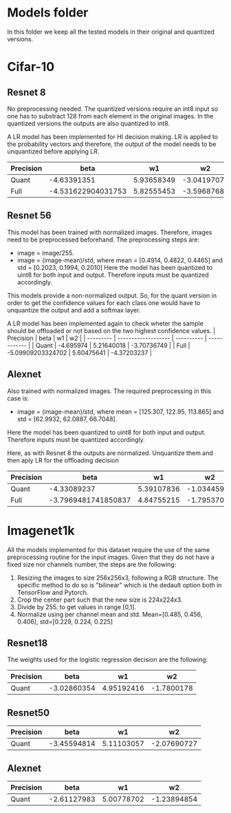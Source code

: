 # Models folder
In this folder we keep all the tested models in their original and quantized versions.

# Cifar-10

## Resnet 8 
No preprocessing needed. The quantized versions require an int8 input so one has to substract 128 from each element in the original images. In the quantized versions the outputs are also quantized to int8.

A LR model has been implemented for HI decision making. LR is applied to the probability vectors and therefore, the output of the model needs to be unquantized before applying LR.

| Precision | beta                | w1         | w2           |
| --------- | ------------------- | ---------- | ------------ |
| Quant     | -4.63391351         | 5.93658349 | \-3.04197074 |
| Full      | \-4.531622904031753 | 5.82555453 | \-3.59687685 |

## Resnet 56 
This model has been trained with normalized images. Therefore, images need to be preprocessed beforehand. The preprocessing steps are:
- image = image/255.
- image = (image-mean)/std, where mean = [0.4914, 0.4822, 0.4465] and std = [0.2023, 0.1994, 0.2010]
Here the model has been quantized to uint8 for both input and output. Therefore inputs must be quantized accordingly.

This models provide a non-normalized output. So, for the quant version in order to get the confidence values for each class one would have to unquantize the output and add a softmax layer. 

A LR model has been implemented again to check wheter the sample should be offloaded or not based on the two highest confidence values. 
| Precision | beta                | w1         | w2           |
| --------- | ------------------- | ---------- | ------------ |
| Quant     | \-4.695974          | 5.21640018 | \-3.70736749 |
| Full      | \-5.09909203324702  | 5.60475641 | \-4.37203237 |



## Alexnet 
Also trained with normalized images. The required preprocessing in this case is:
- image = (image-mean)/std, where mean = [125.307, 122.95, 113.865] and std = [62.9932, 62.0887, 66.7048].

Here the model has been quantized to uint8 for both input and output. Therefore inputs must be quantized accordingly.

Here, as with Resnet 8 the outputs are normalized. Unquantize them and then aply LR for the offloading decision

| Precision | beta                 | w1         | w2           |
| --------- | -------------------- | ---------- | ------------ |
| Quant     | \-4.33089237         | 5.39107836 | \-1.03445988 |
| Full      | \-3.7969481741850837 | 4.84755215 | \-1.79537036 |



# Imagenet1k
All the models implemented for this dataset require the use of the same preprocessing routine for the input images. Given that they do not have a fixed size nor channels number, the steps are the following:
1) Resizing the images to size 256x256x3, following a RGB structure. The specific method to do so is "bilinear" which is the dedault option both in TensorFlow and Pytorch.
2) Crop the center part such that the new size  is 224x224x3.
3) Divide by 255. to get values in range [0,1].
4) Normalize using per channel mean and std. Mean=[0.485, 0.456, 0.406], std=[0.229, 0.224, 0.225]

## Resnet18 
The weights used for the logistic regression decision are the following:

| Precision | beta                 | w1         | w2           |
| --------- | -------------------- | ---------- | ------------ |
| Quant     | \-3.02860354         | 4.95192416 | \-1.7800178  |

## Resnet50 

| Precision | beta                 | w1         | w2           |
| --------- | -------------------- | ---------- | ------------ |
| Quant     | \-3.45594814         | 5.11103057 | \-2.07690727 |

## Alexnet

| Precision | beta                 | w1         | w2           |
| --------- | -------------------- | ---------- | ------------ |
| Quant     | \-2.61127983         | 5.00778702 | \-1.23894854 |
